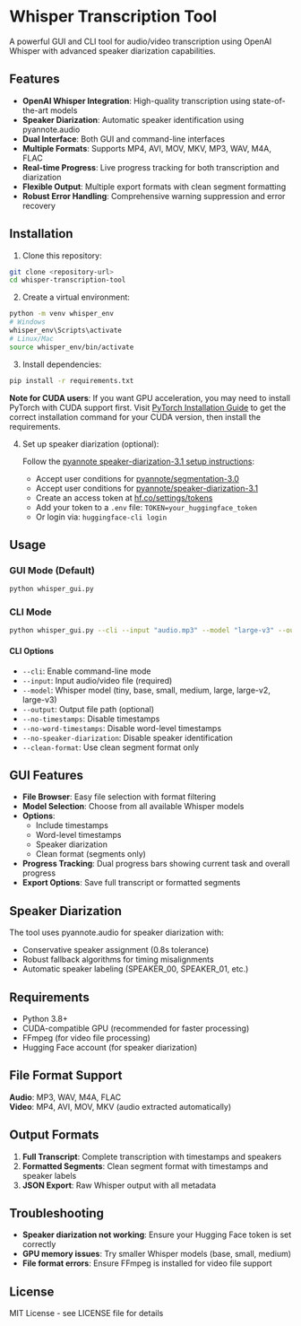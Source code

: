 # Whisper Transcription Tool

A powerful GUI and CLI tool for audio/video transcription using OpenAI Whisper with advanced speaker diarization capabilities.

## Features

- **OpenAI Whisper Integration**: High-quality transcription using state-of-the-art models
- **Speaker Diarization**: Automatic speaker identification using pyannote.audio
- **Dual Interface**: Both GUI and command-line interfaces
- **Multiple Formats**: Supports MP4, AVI, MOV, MKV, MP3, WAV, M4A, FLAC
- **Real-time Progress**: Live progress tracking for both transcription and diarization
- **Flexible Output**: Multiple export formats with clean segment formatting
- **Robust Error Handling**: Comprehensive warning suppression and error recovery

## Installation

1. Clone this repository:

```bash
git clone <repository-url>
cd whisper-transcription-tool
```

2. Create a virtual environment:

```bash
python -m venv whisper_env
# Windows
whisper_env\Scripts\activate
# Linux/Mac
source whisper_env/bin/activate
```

3. Install dependencies:

```bash
pip install -r requirements.txt
```

   **Note for CUDA users**: If you want GPU acceleration, you may need to install PyTorch with CUDA support first. Visit [PyTorch Installation Guide](https://pytorch.org/get-started/locally/) to get the correct installation command for your CUDA version, then install the requirements.

4. Set up speaker diarization (optional):
   
   Follow the [pyannote speaker-diarization-3.1 setup instructions](https://huggingface.co/pyannote/speaker-diarization-3.1):
   - Accept user conditions for [pyannote/segmentation-3.0](https://huggingface.co/pyannote/segmentation-3.0)
   - Accept user conditions for [pyannote/speaker-diarization-3.1](https://huggingface.co/pyannote/speaker-diarization-3.1)
   - Create an access token at [hf.co/settings/tokens](https://hf.co/settings/tokens)
   - Add your token to a `.env` file: `TOKEN=your_huggingface_token`
   - Or login via: `huggingface-cli login`

## Usage

### GUI Mode (Default)

```bash
python whisper_gui.py
```

### CLI Mode

```bash
python whisper_gui.py --cli --input "audio.mp3" --model "large-v3" --output "transcript.txt"
```

#### CLI Options

- `--cli`: Enable command-line mode
- `--input`: Input audio/video file (required)
- `--model`: Whisper model (tiny, base, small, medium, large, large-v2, large-v3)
- `--output`: Output file path (optional)
- `--no-timestamps`: Disable timestamps
- `--no-word-timestamps`: Disable word-level timestamps
- `--no-speaker-diarization`: Disable speaker identification
- `--clean-format`: Use clean segment format only

## GUI Features

- **File Browser**: Easy file selection with format filtering
- **Model Selection**: Choose from all available Whisper models
- **Options**:
  - Include timestamps
  - Word-level timestamps
  - Speaker diarization
  - Clean format (segments only)
- **Progress Tracking**: Dual progress bars showing current task and overall progress
- **Export Options**: Save full transcript or formatted segments

## Speaker Diarization

The tool uses pyannote.audio for speaker diarization with:

- Conservative speaker assignment (0.8s tolerance)
- Robust fallback algorithms for timing misalignments
- Automatic speaker labeling (SPEAKER_00, SPEAKER_01, etc.)

## Requirements

- Python 3.8+
- CUDA-compatible GPU (recommended for faster processing)
- FFmpeg (for video file processing)
- Hugging Face account (for speaker diarization)

## File Format Support

**Audio**: MP3, WAV, M4A, FLAC  
**Video**: MP4, AVI, MOV, MKV (audio extracted automatically)

## Output Formats

1. **Full Transcript**: Complete transcription with timestamps and speakers
2. **Formatted Segments**: Clean segment format with timestamps and speaker labels
3. **JSON Export**: Raw Whisper output with all metadata

## Troubleshooting

- **Speaker diarization not working**: Ensure your Hugging Face token is set correctly
- **GPU memory issues**: Try smaller Whisper models (base, small, medium)
- **File format errors**: Ensure FFmpeg is installed for video file support

## License

MIT License - see LICENSE file for details
